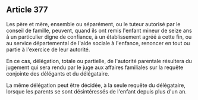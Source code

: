 Article 377
----
Les père et mère, ensemble ou séparément, ou le tuteur autorisé par le conseil
de famille, peuvent, quand ils ont remis l'enfant mineur de seize ans à un
particulier digne de confiance, à un établissement agréé à cette fin, ou au
service départemental de l'aide sociale à l'enfance, renoncer en tout ou partie
à l'exercice de leur autorité.

En ce cas, délégation, totale ou partielle, de l'autorité parentale résultera du
jugement qui sera rendu par le juge aux affaires familiales sur la requête
conjointe des délégants et du délégataire.

La même délégation peut être décidée, à la seule requête du délégataire, lorsque
les parents se sont désintéressés de l'enfant depuis plus d'un an.
